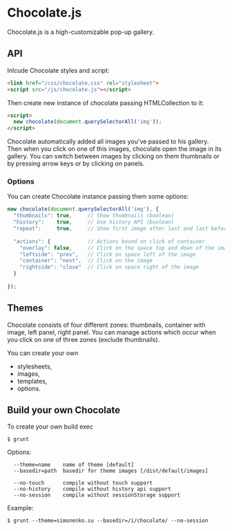 Chocolate.js
============

Chocolate.js is a high-customizable pop-up gallery.

## API

Inlcude Chocolate styles and script:

```html
<link href="/css/chocolate.css" rel="stylesheet">
<script src="/js/chocolate.js"></script>
```

Then create new instance of chocolate passing HTMLCollection to it:

```html
<script>
  new chocolate(document.querySelectorAll('img'));
</script>
```

Chocolate automatically added all images you've passed to his gallery. Then when you click on one of this images, chocolate open the image in its gallery. You can switch between images by clicking on them thumbnails or by pressing arrow keys or by clicking on panels.

### Options

You can create Chocolate instance passing them some options:
```js
new chocolate(document.querySelectorAll('img'), {
  "thumbnails": true,     // Show thumbnails (boolean)
  "history":    true,     // Use history API (boolean)
  "repeat":     true,     // Show first image after last and last before first (boolean)
  
  "actions": {            // Actions bound on click of container
    "overlay": false,     // Click on the space top and down of the image
    "leftside": "prev",   // Click on space left of the image
    "container": "next",  // Click on the image
    "rightside": "close"  // Click on space right of the image
  }
  
});
```

## Themes

Chocolate consists of four different zones: thumbnails, container with image, left panel, right panel. You can manage actions which occur when you click on one of three zones (exclude thumbnails).

You can create your own
 * stylesheets,
 * images,
 * templates,
 * options.

## Build your own Chocolate

To create your own build exec

```
$ grunt
```

Options:

```
  --theme=name    name of theme [default]
  --basedir=path  basedir for theme images [/dist/default/images]

  --no-touch      compile without touch support
  --no-history    compile without history api support
  --no-session    compile without sessionStorage support
```

Example:

```
$ grunt --theme=simonenko.su --basedir=/i/chocolate/ --no-session
```
